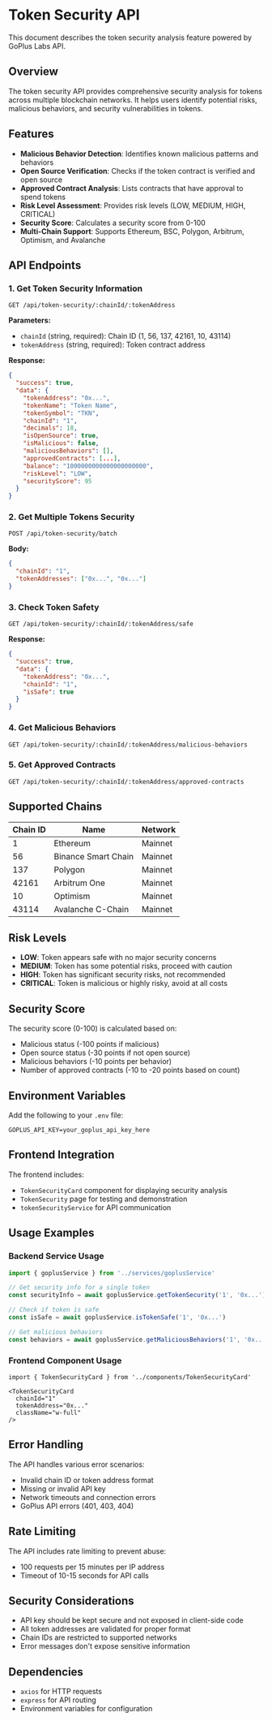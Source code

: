 # Token Security API

This document describes the token security analysis feature powered by GoPlus Labs API.

## Overview

The token security API provides comprehensive security analysis for tokens across multiple blockchain networks. It helps users identify potential risks, malicious behaviors, and security vulnerabilities in tokens.

## Features

- **Malicious Behavior Detection**: Identifies known malicious patterns and behaviors
- **Open Source Verification**: Checks if the token contract is verified and open source
- **Approved Contract Analysis**: Lists contracts that have approval to spend tokens
- **Risk Level Assessment**: Provides risk levels (LOW, MEDIUM, HIGH, CRITICAL)
- **Security Score**: Calculates a security score from 0-100
- **Multi-Chain Support**: Supports Ethereum, BSC, Polygon, Arbitrum, Optimism, and Avalanche

## API Endpoints

### 1. Get Token Security Information
```
GET /api/token-security/:chainId/:tokenAddress
```

**Parameters:**
- `chainId` (string, required): Chain ID (1, 56, 137, 42161, 10, 43114)
- `tokenAddress` (string, required): Token contract address

**Response:**
```json
{
  "success": true,
  "data": {
    "tokenAddress": "0x...",
    "tokenName": "Token Name",
    "tokenSymbol": "TKN",
    "chainId": "1",
    "decimals": 18,
    "isOpenSource": true,
    "isMalicious": false,
    "maliciousBehaviors": [],
    "approvedContracts": [...],
    "balance": "1000000000000000000000",
    "riskLevel": "LOW",
    "securityScore": 95
  }
}
```

### 2. Get Multiple Tokens Security
```
POST /api/token-security/batch
```

**Body:**
```json
{
  "chainId": "1",
  "tokenAddresses": ["0x...", "0x..."]
}
```

### 3. Check Token Safety
```
GET /api/token-security/:chainId/:tokenAddress/safe
```

**Response:**
```json
{
  "success": true,
  "data": {
    "tokenAddress": "0x...",
    "chainId": "1",
    "isSafe": true
  }
}
```

### 4. Get Malicious Behaviors
```
GET /api/token-security/:chainId/:tokenAddress/malicious-behaviors
```

### 5. Get Approved Contracts
```
GET /api/token-security/:chainId/:tokenAddress/approved-contracts
```

## Supported Chains

| Chain ID | Name | Network |
|----------|------|---------|
| 1 | Ethereum | Mainnet |
| 56 | Binance Smart Chain | Mainnet |
| 137 | Polygon | Mainnet |
| 42161 | Arbitrum One | Mainnet |
| 10 | Optimism | Mainnet |
| 43114 | Avalanche C-Chain | Mainnet |

## Risk Levels

- **LOW**: Token appears safe with no major security concerns
- **MEDIUM**: Token has some potential risks, proceed with caution
- **HIGH**: Token has significant security risks, not recommended
- **CRITICAL**: Token is malicious or highly risky, avoid at all costs

## Security Score

The security score (0-100) is calculated based on:
- Malicious status (-100 points if malicious)
- Open source status (-30 points if not open source)
- Malicious behaviors (-10 points per behavior)
- Number of approved contracts (-10 to -20 points based on count)

## Environment Variables

Add the following to your `.env` file:

```env
GOPLUS_API_KEY=your_goplus_api_key_here
```

## Frontend Integration

The frontend includes:
- `TokenSecurityCard` component for displaying security analysis
- `TokenSecurity` page for testing and demonstration
- `tokenSecurityService` for API communication

## Usage Examples

### Backend Service Usage
```typescript
import { goplusService } from '../services/goplusService'

// Get security info for a single token
const securityInfo = await goplusService.getTokenSecurity('1', '0x...')

// Check if token is safe
const isSafe = await goplusService.isTokenSafe('1', '0x...')

// Get malicious behaviors
const behaviors = await goplusService.getMaliciousBehaviors('1', '0x...')
```

### Frontend Component Usage
```tsx
import { TokenSecurityCard } from '../components/TokenSecurityCard'

<TokenSecurityCard 
  chainId="1" 
  tokenAddress="0x..." 
  className="w-full" 
/>
```

## Error Handling

The API handles various error scenarios:
- Invalid chain ID or token address format
- Missing or invalid API key
- Network timeouts and connection errors
- GoPlus API errors (401, 403, 404)

## Rate Limiting

The API includes rate limiting to prevent abuse:
- 100 requests per 15 minutes per IP address
- Timeout of 10-15 seconds for API calls

## Security Considerations

- API key should be kept secure and not exposed in client-side code
- All token addresses are validated for proper format
- Chain IDs are restricted to supported networks
- Error messages don't expose sensitive information

## Dependencies

- `axios` for HTTP requests
- `express` for API routing
- Environment variables for configuration 